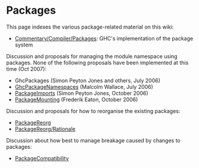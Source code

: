 # Packages


This page indexes the various package-related material on this wiki:

- [Commentary/Compiler/Packages](commentary/compiler/packages): GHC's implementation of the package system


Discussion and proposals for managing the module namespace using packages.  None of the following proposals have been implemented at this time (Oct 2007):

- GhcPackages (Simon Peyton Jones and others, July 2006)
- [GhcPackageNamespaces](ghc-package-namespaces) (Malcolm Wallace, July 2006)
- [PackageImports](package-imports) (Simon Peyton Jones, October 2006)
- [PackageMounting](package-mounting) (Frederik Eaton, October 2006)


Discussion and proposals for how to reorganise the existing packages:

- [PackageReorg](package-reorg)
- [PackageReorg/Rationale](package-reorg/rationale)


Discussion about how best to manage breakage caused by changes to packages:

- [PackageCompatibility](package-compatibility)